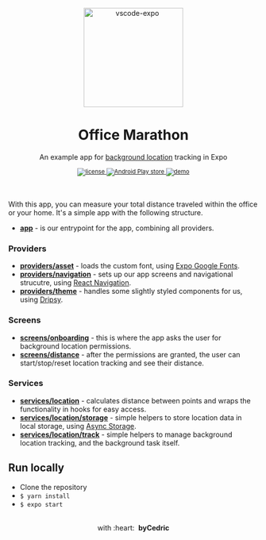 <div align="center">
  <br/>
  <img src="https://raw.githubusercontent.com/byCedric/office-marathon/main/assets/icon.png" alt="vscode-expo" width="200">
  <br />
  <h1>Office Marathon</h1>
  <p></p>
  <p>An example app for <a href="https://docs.expo.io/versions/latest/sdk/location/#background-location-methods">background location</a> tracking in Expo</p>
  <sup>
    <a href="https://github.com/bycedric/office-marathon/blob/master/LICENSE.md">
      <img src="https://img.shields.io/github/license/byCedric/office-marathon?style=flat-square" alt="license" />
    </a>
    <a href="https://play.google.com/store/apps/details?id=com.bycedric.officemarathon">
      <img src="https://img.shields.io/badge/android-play%20store-green?style=flat-square" alt="Android Play store" />
    </a>
    <a href="https://expo.io/@bycedric/projects/office-marathon">
      <img src="https://img.shields.io/badge/demo-expo.io-lightgrey.svg?style=flat-square" alt="demo" />
    </a>
  </sup>
  <br />
  <br />
  <br />
</div>

With this app, you can measure your total distance traveled within the office or your home. It's a simple app with the following structure.

- **[app](./src/app.tsx)** - is our entrypoint for the app, combining all providers.

### Providers

- **[providers/asset](./src/providers/asset.tsx)** - loads the custom font, using [Expo Google Fonts](https://github.com/expo/google-fonts).
- **[providers/navigation](./src/providers/navigation.tsx)** - sets up our app screens and navigational strucutre, using [React Navigation](https://reactnavigation.org/).
- **[providers/theme](./src/providers/theme.tsx)** - handles some slightly styled components for us, using [Dripsy](https://github.com/nandorojo/dripsy).

### Screens

- **[screens/onboarding](./src/screens/onboarding.tsx)** - this is where the app asks the user for background location permissions.
- **[screens/distance](./src/screens/onboarding.tsx)** - after the permissions are granted, the user can start/stop/reset location tracking and see their distance.

### Services

- **[services/location](./src/services/location/index.ts)** - calculates distance between points and wraps the functionality in hooks for easy access.
- **[services/location/storage](./src/services/location/storage.ts)** - simple helpers to store location data in local storage, using [Async Storage](https://github.com/react-native-async-storage/async-storage).
- **[services/location/track](./src/services/location/track.ts)** - simple helpers to manage background location tracking, and the background task itself.

## Run locally

- Clone the repository
- `$ yarn install`
- `$ expo start`

<div align="center">
  <br />
  with :heart:&nbsp;&nbsp;<strong>byCedric</strong>
  <br />
</div>
